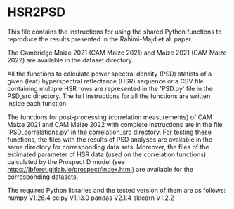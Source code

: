 # HSR2PSD
This file contains the instructions for using the shared Python functions to reproduce the results presented in the Rahimi-Majd et al. paper.

The Cambridge Maize 2021 (CAM Maize 2021) and Maize 2021 (CAM Maize 2022) are available in the dataset directory. 

All the functions to calculate power spectral density (PSD) statists of a given (leaf) hyperspectral reflectance (HSR) sequence or a CSV file containing multiple HSR rows are represented in the 'PSD.py' file in the PSD_src directory. The full instructions for all the functions are written inside each function. 

The functions for post-processing (correlation measurements) of CAM Maize 2021 and  CAM Maize 2022 with complete instructions are in the file 'PSD_correlations.py' in the correlation_src directory. For testing these functions, the files with the results of PSD analyses are available in the same directory for corresponding data sets. Moreover, the files of the estimated parameter of HSR data (used on the correlation functions) calculated by the Prospect D model (see https://jbferet.gitlab.io/prospect/index.html) are available for the corresponding datasets. 


The required Python libraries and the tested version of them are as follows:
numpy V1.26.4
ccipy V1.13.0
pandas V2.1.4
sklearn V1.2.2


